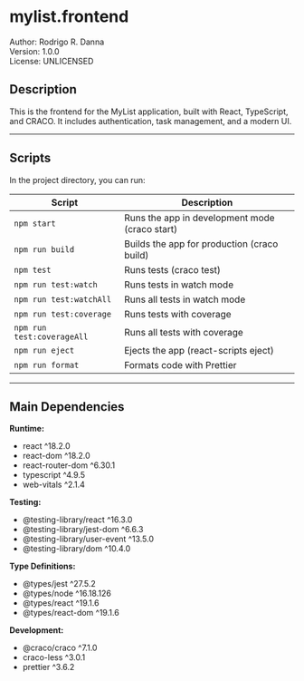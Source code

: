 # mylist.frontend

Author: Rodrigo R. Danna  
Version: 1.0.0  
License: UNLICENSED

## Description

This is the frontend for the MyList application, built with React, TypeScript, and CRACO. It includes authentication, task management, and a modern UI.

---

## Scripts

In the project directory, you can run:

| Script                     | Description                                    |
| -------------------------- | ---------------------------------------------- |
| `npm start`                | Runs the app in development mode (craco start) |
| `npm run build`            | Builds the app for production (craco build)    |
| `npm test`                 | Runs tests (craco test)                        |
| `npm run test:watch`       | Runs tests in watch mode                       |
| `npm run test:watchAll`    | Runs all tests in watch mode                   |
| `npm run test:coverage`    | Runs tests with coverage                       |
| `npm run test:coverageAll` | Runs all tests with coverage                   |
| `npm run eject`            | Ejects the app (react-scripts eject)           |
| `npm run format`           | Formats code with Prettier                     |

---

## Main Dependencies

**Runtime:**

- react ^18.2.0
- react-dom ^18.2.0
- react-router-dom ^6.30.1
- typescript ^4.9.5
- web-vitals ^2.1.4

**Testing:**

- @testing-library/react ^16.3.0
- @testing-library/jest-dom ^6.6.3
- @testing-library/user-event ^13.5.0
- @testing-library/dom ^10.4.0

**Type Definitions:**

- @types/jest ^27.5.2
- @types/node ^16.18.126
- @types/react ^19.1.6
- @types/react-dom ^19.1.6

**Development:**

- @craco/craco ^7.1.0
- craco-less ^3.0.1
- prettier ^3.6.2
